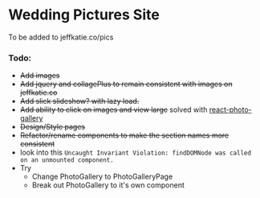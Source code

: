 # Wedding Pictures Site

To be added to jeffkatie.co/pics

### Todo:

* ~~Add images~~
* ~~Add jquery and collagePlus to remain consistent with images on jeffkatie.co~~
* ~~Add slick slideshow? with lazy load.~~
* ~~Add ability to click on images and view large~~ solved with [react-photo-gallery](https://github.com/neptunian/react-photo-gallery)
* ~~Design/Style pages~~
* ~~Refactor/rename components to make the section names more consistent~~
* look into this `Uncaught Invariant Violation: findDOMNode was called on an unmounted component.`
* Try
  * Change PhotoGallery to PhotoGalleryPage
  * Break out PhotoGallery to it's own component

